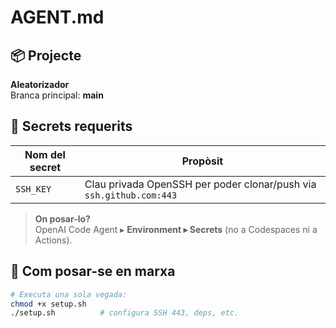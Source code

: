 # AGENT.md

## 📦 Projecte
**Aleatorizador**  
Branca principal: **main** 

## 🔐 Secrets requerits

| Nom del secret | Propòsit                                             |
|----------------|------------------------------------------------------|
| `SSH_KEY`      | Clau privada OpenSSH per poder clonar/push via `ssh.github.com:443` |

> **On posar-lo?**  
> OpenAI Code Agent ▸ **Environment ▸ Secrets** (no a Codespaces ni a Actions).

## 🚀 Com posar-se en marxa
```bash
# Executa una sola vegada:
chmod +x setup.sh
./setup.sh          # configura SSH 443, deps, etc.
